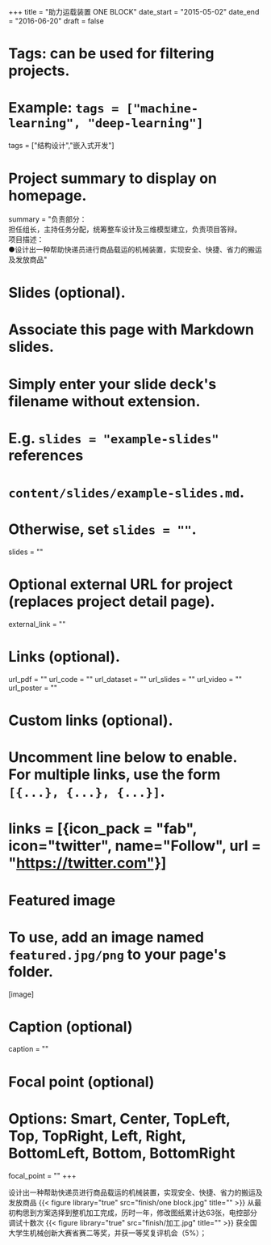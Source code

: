 +++
title = "助力运载装置 ONE BLOCK"
date_start = "2015-05-02"
date_end = "2016-06-20"
draft = false

# Tags: can be used for filtering projects.
# Example: `tags = ["machine-learning", "deep-learning"]`
tags = ["结构设计","嵌入式开发"]


# Project summary to display on homepage.
summary = "负责部分：<br>担任组长，主持任务分配，统筹整车设计及三维模型建立，负责项目答辩。<br>项目描述：<br>●设计出一种帮助快递员进行商品载运的机械装置，实现安全、快捷、省力的搬运及发放商品"

# Slides (optional).
#   Associate this page with Markdown slides.
#   Simply enter your slide deck's filename without extension.
#   E.g. `slides = "example-slides"` references 
#   `content/slides/example-slides.md`.
#   Otherwise, set `slides = ""`.
slides = ""

# Optional external URL for project (replaces project detail page).
external_link = ""

# Links (optional).
url_pdf = ""
url_code = ""
url_dataset = ""
url_slides = ""
url_video = ""
url_poster = ""

# Custom links (optional).
#   Uncomment line below to enable. For multiple links, use the form `[{...}, {...}, {...}]`.
# links = [{icon_pack = "fab", icon="twitter", name="Follow", url = "https://twitter.com"}]

# Featured image
# To use, add an image named `featured.jpg/png` to your page's folder. 
[image]
  # Caption (optional)
  caption = ""

  # Focal point (optional)
  # Options: Smart, Center, TopLeft, Top, TopRight, Left, Right, BottomLeft, Bottom, BottomRight
  focal_point = ""
+++

设计出一种帮助快递员进行商品载运的机械装置，实现安全、快捷、省力的搬运及发放商品
{{< figure library="true" src="finish/one block.jpg" title="" >}}
从最初构思到方案选择到整机加工完成，历时一年，修改图纸累计达63张，电控部分调试十数次
{{< figure library="true" src="finish/加工.jpg" title="" >}}
获全国大学生机械创新大赛省赛二等奖，并获一等奖复评机会（5%）；

